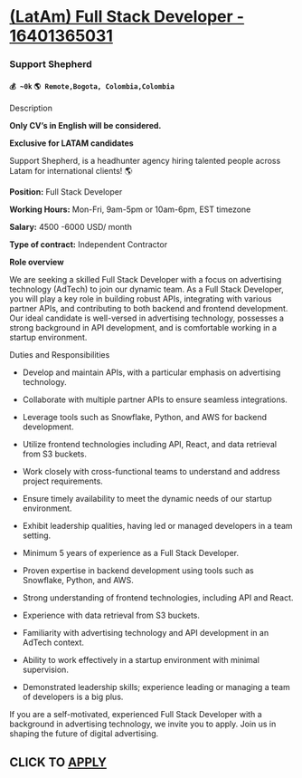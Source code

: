 # [(LatAm) Full Stack Developer - 16401365031](https://www.remotewlb.com/apply/latam-full-stack-developer-16401365031)  
### Support Shepherd  
#### `💰 ~0k` `🌎 Remote,Bogota, Colombia,Colombia`  

Description

**Only CV’s in English will be considered.**

 **Exclusive for LATAM candidates**

Support Shepherd, is a headhunter agency hiring talented people across Latam for international clients! 🌎

 **Position:** Full Stack Developer

 **Working Hours:** Mon-Fri, 9am-5pm or 10am-6pm, EST timezone

 **Salary:** 4500 -6000 USD/ month

 **Type of contract:** Independent Contractor

  
  
 **Role overview**

We are seeking a skilled Full Stack Developer with a focus on advertising technology (AdTech) to join our dynamic team. As a Full Stack Developer, you will play a key role in building robust APIs, integrating with various partner APIs, and contributing to both backend and frontend development. Our ideal candidate is well-versed in advertising technology, possesses a strong background in API development, and is comfortable working in a startup environment.

Duties and Responsibilities

  * Develop and maintain APIs, with a particular emphasis on advertising technology.
  * Collaborate with multiple partner APIs to ensure seamless integrations.
  * Leverage tools such as Snowflake, Python, and AWS for backend development.
  * Utilize frontend technologies including API, React, and data retrieval from S3 buckets.
  * Work closely with cross-functional teams to understand and address project requirements.
  * Ensure timely availability to meet the dynamic needs of our startup environment.
  * Exhibit leadership qualities, having led or managed developers in a team setting.

  * Minimum 5 years of experience as a Full Stack Developer.
  * Proven expertise in backend development using tools such as Snowflake, Python, and AWS.
  * Strong understanding of frontend technologies, including API and React.
  * Experience with data retrieval from S3 buckets.
  * Familiarity with advertising technology and API development in an AdTech context.
  * Ability to work effectively in a startup environment with minimal supervision.
  * Demonstrated leadership skills; experience leading or managing a team of developers is a big plus.

If you are a self-motivated, experienced Full Stack Developer with a background in advertising technology, we invite you to apply. Join us in shaping the future of digital advertising.

  
## CLICK TO [APPLY](https://www.remotewlb.com/apply/latam-full-stack-developer-16401365031)

